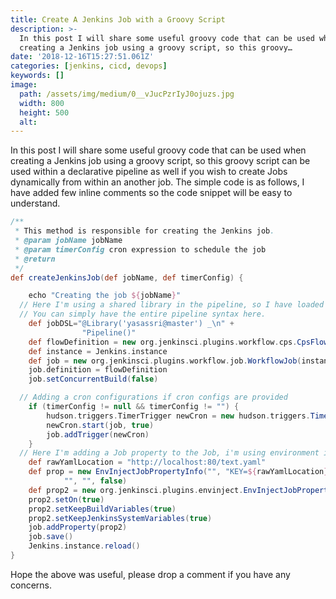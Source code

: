 ```yaml
---
title: Create A Jenkins Job with a Groovy Script
description: >-
  In this post I will share some useful groovy code that can be used when
  creating a Jenkins job using a groovy script, so this groovy…
date: '2018-12-16T15:27:51.061Z'
categories: [jenkins, cicd, devops]
keywords: []
image:
  path: /assets/img/medium/0__vJucPzrIyJ0ojuzs.jpg
  width: 800
  height: 500
  alt: 
---
```


In this post I will share some useful groovy code that can be used when creating a Jenkins job using a groovy script, so this groovy script can be used within a declarative pipeline as well if you wish to create Jobs dynamically from within an another job. The simple code is as follows, I have added few inline comments so the code snippet will be easy to understand.

```groovy
/**
 * This method is responsible for creating the Jenkins job.
 * @param jobName jobName
 * @param timerConfig cron expression to schedule the job
 * @return
 */
def createJenkinsJob(def jobName, def timerConfig) {

    echo "Creating the job ${jobName}"
  // Here I'm using a shared library in the pipeline, so I have loaded my shared library here
  // You can simply have the entire pipeline syntax here.
    def jobDSL="@Library('yasassri@master') _\n" +
                "Pipeline()"
    def flowDefinition = new org.jenkinsci.plugins.workflow.cps.CpsFlowDefinition(jobDSL, true)
    def instance = Jenkins.instance
    def job = new org.jenkinsci.plugins.workflow.job.WorkflowJob(instance, jobName )
    job.definition = flowDefinition
    job.setConcurrentBuild(false)

  // Adding a cron configurations if cron configs are provided
    if (timerConfig != null && timerConfig != "") {
        hudson.triggers.TimerTrigger newCron = new hudson.triggers.TimerTrigger(timerConfig);
        newCron.start(job, true)
        job.addTrigger(newCron)
    }
  // Here I'm adding a Job property to the Job, i'm using environment inject plugin here
    def rawYamlLocation = "http://localhost:80/text.yaml"
    def prop = new EnvInjectJobPropertyInfo("", "KEY=${rawYamlLocation}", "",
            "", "", false)
    def prop2 = new org.jenkinsci.plugins.envinject.EnvInjectJobProperty(prop)
    prop2.setOn(true)
    prop2.setKeepBuildVariables(true)
    prop2.setKeepJenkinsSystemVariables(true)
    job.addProperty(prop2)
    job.save()
    Jenkins.instance.reload()
}
```

Hope the above was useful, please drop a comment if you have any concerns.